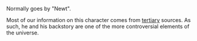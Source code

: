 Normally goes by "Newt".


Most of our information on this character comes from [tertiary] sources. As such, he and his backstory are one of the more controversial elements of the universe.

[tertiary]: /Harrypedia/#tertiary-sources
